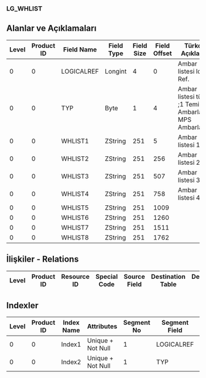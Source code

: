 ### LG_WHLIST

## Alanlar ve Açıklamaları

**Level**|**Product ID**|**Field Name**|**Field Type**|**Field Size**|**Field Offset**|**Türkçe Açıklama**|**Expression**
-----|-----|-----|-----|-----|-----|-----|-----
0|0|LOGICALREF|Longint|4|0|Ambar listesi log. Ref.|Warehouse List Logical Reference
0|0|TYP|Byte|1|4|Ambar listesi türü ;1 Temin Ambarları;2 MPS Ambarları|Warehouse List Type ;1 Temin Ambarları;2 MPS Ambarları
0|0|WHLIST1|ZString|251|5|Ambar listesi 1|Warehouse List 1
0|0|WHLIST2|ZString|251|256|Ambar listesi 2|Warehouse List 2
0|0|WHLIST3|ZString|251|507|Ambar listesi 3|Warehouse List 3
0|0|WHLIST4|ZString|251|758|Ambar listesi 4|Warehouse List 4
0|0|WHLIST5|ZString|251|1009||
0|0|WHLIST6|ZString|251|1260||
0|0|WHLIST7|ZString|251|1511||
0|0|WHLIST8|ZString|251|1762||

## İlişkiler - Relations

**Level**|**Product ID**|**Resource ID**|**Special Code**|**Source Field**|**Destination Table**|**Destination Field**|**Relation Type**|**Extra Condition**
-----|-----|-----|-----|-----|-----|-----|-----|-----

## Indexler

**Level**|**Product ID**|**Index Name**|**Attributes**|**Segment No**|**Segment Field**|**Sense**
-----|-----|-----|-----|-----|-----|-----
0|0|Index1|Unique + Not Null|1|LOGICALREF|Ascending
0|0|Index2|Unique + Not Null|1|TYP|Ascending
